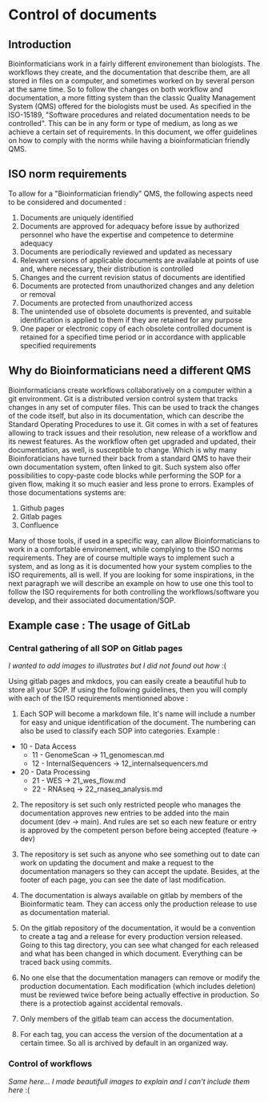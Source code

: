 # Control of documents

## Introduction 

Bioinformaticians work in a fairly different environement than biologists. The workflows they create, and the documentation that describe them, are all stored in files on a computer, and sometimes worked on by several person at the same time. So to follow the changes on both workflow and documentation, a more fitting system than the classic Quality Management System (QMS) offered for the biologists must be used. As specified in the ISO-15189, "Software procedures and related documentation needs to be controlled". This can be in any form or type of medium, as long as we achieve a certain set of requirements. In this document, we offer guidelines on how to comply with the norms while having a bioinformatician friendly QMS.

## ISO norm requirements

To allow for a "Bioinformatician friendly" QMS, the following aspects need to be considered and documented :

1. Documents are uniquely identified
2. Documents are approved for adequacy before issue by authorized personnel who have the expertise and competence to determine adequacy
3. Documents are periodically reviewed and updated as necessary
4. Relevant versions of applicable documents are available at points of use and, where necessary, their distribution is controlled
5. Changes and the current revision status of documents are identified
6. Documents are protected from unauthorized changes and any deletion or removal
7. Documents are protected from unauthorized access
8. The unintended use of obsolete documents is prevented, and suitable identification is applied to them if they are retained for any purpose
9. One paper or electronic copy of each obsolete controlled document is retained for a specified time period or in accordance with applicable specified requirements

## Why do Bioinformaticians need a different QMS

Bioinformaticians create workflows collaboratively on a computer within a git environment. Git is a distributed version control system that tracks changes in any set of computer files. This can be used to track the changes of the code itself, but also in its documentation, which can describe the Standard Operating Procedures to use it. Git comes in with a set of features allowing to track issues and their resolution, new release of a workflow and its newest features. As the workflow often get upgraded and updated, their documentation, as well, is susceptible to change. Which is why many Bioinforaticians have turned their back from a standard QMS to have their own documentation system, often linked to git. Such system also offer possibilities to copy-paste code blocks while performing the SOP for a given flow, making it so much easier and less prone to errors. Examples of those documentations systems are:

1. Github pages
2. Gitlab pages
3. Confluence

Many of those tools, if used in a specific way, can allow Bioinformaticians to work in a comfortable environement, while complying to the ISO norms requirements. They are of course multiple ways to implement such a system, and as long as it is documented how your system complies to the ISO requirements, all is well. If you are looking for some inspirations, in the next paragraph we will describe an example on how to use one this tool to follow the ISO requirements for both controlling the workflows/software you develop, and their associated documentation/SOP.

## Example case : The usage of GitLab

### Central gathering of all SOP on Gitlab pages
_I wanted to add images to illustrates but I did not found out how_ :(

Using gitlab pages and mkdocs, you can easily create a beautiful hub to store all your SOP. If using the following guidelines, then you will comply with each of the ISO requirements mentionned above : 

1. Each SOP will become a markdown file. It's name will include a number for easy and unique identification of the document. The numbering can also be used to classify each SOP into categories. Example :
- 10 - Data Access
    - 11 - GenomeScan -> 11_genomescan.md
    - 12 - InternalSequencers -> 12_internalsequencers.md
- 20 - Data Processing
    - 21 - WES -> 21_wes_flow.md
    - 22 - RNAseq -> 22_rnaseq_analysis.md

2. The repository is set such only restricted people who manages the documentation approves new entries to be added into the main document (dev -> main). And rules are set so each new feature or entry is approved by the competent person before being accepted (feature -> dev)

3. The repository is set such as anyone who see something out to date can work on updating the document and make a request to the documentation managers so they can accept the update.  Besides, at the footer of each page, you can see the date of last modification.

4. The documentation is always available on gitlab by members of the Bioinformatic team. They can access only the production release to use as documentation material.

5. On the gitlab repository of the documentation, it would be a convention to create a tag and a release for every production version released. Going to this tag directory, you can see what changed for each released and what has been changed in which document. Everything can be traced back using commits.

6. No one else that the documentation managers can remove or modify the production documentation. Each modification (which includes deletion) must be reviewed twice before being actually effective in production. So there is a protectiob against accidental removals.

7. Only members of the gitlab team can access the documentation.

8. For each tag, you can access the version of the documentation at a certain timee. So all is archived by default in an organized way.


### Control of workflows

_Same here... I made beautifull images to explain and I can't include them here_ :(



